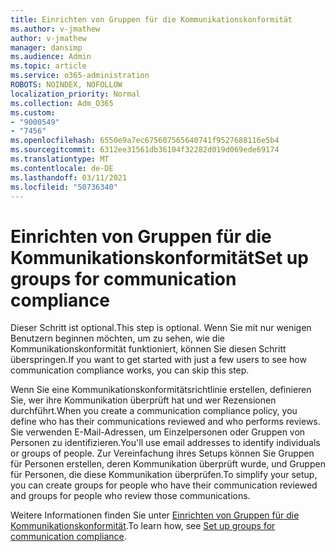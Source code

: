 ```yaml
---
title: Einrichten von Gruppen für die Kommunikationskonformität
ms.author: v-jmathew
author: v-jmathew
manager: dansimp
ms.audience: Admin
ms.topic: article
ms.service: o365-administration
ROBOTS: NOINDEX, NOFOLLOW
localization_priority: Normal
ms.collection: Adm_O365
ms.custom:
- "9000549"
- "7456"
ms.openlocfilehash: 6550e9a7ec675607565640741f9527688116e5b4
ms.sourcegitcommit: 6312ee31561db36104f32282d019d069ede69174
ms.translationtype: MT
ms.contentlocale: de-DE
ms.lasthandoff: 03/11/2021
ms.locfileid: "50736340"
---
```

# <a name="set-up-groups-for-communication-compliance"></a><span data-ttu-id="6f36f-102">Einrichten von Gruppen für die Kommunikationskonformität</span><span class="sxs-lookup"><span data-stu-id="6f36f-102">Set up groups for communication compliance</span></span>

<span data-ttu-id="6f36f-103">Dieser Schritt ist optional.</span><span class="sxs-lookup"><span data-stu-id="6f36f-103">This step is optional.</span></span> <span data-ttu-id="6f36f-104">Wenn Sie mit nur wenigen Benutzern beginnen möchten, um zu sehen, wie die Kommunikationskonformität funktioniert, können Sie diesen Schritt überspringen.</span><span class="sxs-lookup"><span data-stu-id="6f36f-104">If you want to get started with just a few users to see how communication compliance works, you can skip this step.</span></span>  
  
<span data-ttu-id="6f36f-105">Wenn Sie eine Kommunikationskonformitätsrichtlinie erstellen, definieren Sie, wer ihre Kommunikation überprüft hat und wer Rezensionen durchführt.</span><span class="sxs-lookup"><span data-stu-id="6f36f-105">When you create a communication compliance policy, you define who has their communications reviewed and who performs reviews.</span></span> <span data-ttu-id="6f36f-106">Sie verwenden E-Mail-Adressen, um Einzelpersonen oder Gruppen von Personen zu identifizieren.</span><span class="sxs-lookup"><span data-stu-id="6f36f-106">You'll use email addresses to identify individuals or groups of people.</span></span> <span data-ttu-id="6f36f-107">Zur Vereinfachung ihres Setups können Sie Gruppen für Personen erstellen, deren Kommunikation überprüft wurde, und Gruppen für Personen, die diese Kommunikation überprüfen.</span><span class="sxs-lookup"><span data-stu-id="6f36f-107">To simplify your setup, you can create groups for people who have their communication reviewed and groups for people who review those communications.</span></span>  
  
<span data-ttu-id="6f36f-108">Weitere Informationen finden Sie unter [Einrichten von Gruppen für die Kommunikationskonformität](https://go.microsoft.com/fwlink/?linkid=2129594).</span><span class="sxs-lookup"><span data-stu-id="6f36f-108">To learn how, see [Set up groups for communication compliance](https://go.microsoft.com/fwlink/?linkid=2129594).</span></span>
